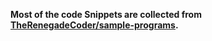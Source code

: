 **Most of the code Snippets are collected from [TheRenegadeCoder/sample-programs](https://github.com/TheRenegadeCoder/sample-programs).**
